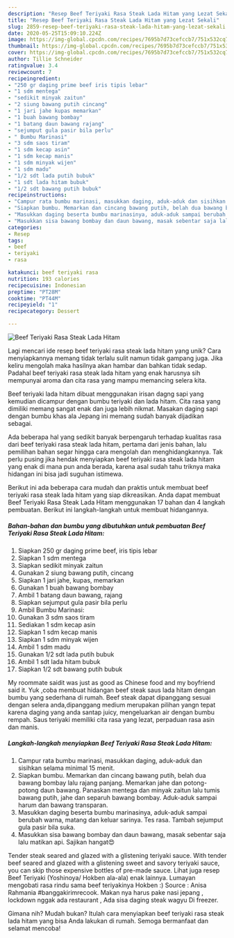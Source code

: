 ```yaml
---
description: "Resep Beef Teriyaki Rasa Steak Lada Hitam yang Lezat Sekali"
title: "Resep Beef Teriyaki Rasa Steak Lada Hitam yang Lezat Sekali"
slug: 2859-resep-beef-teriyaki-rasa-steak-lada-hitam-yang-lezat-sekali
date: 2020-05-25T15:09:10.224Z
image: https://img-global.cpcdn.com/recipes/7695b7d73cefccb7/751x532cq70/beef-teriyaki-rasa-steak-lada-hitam-foto-resep-utama.jpg
thumbnail: https://img-global.cpcdn.com/recipes/7695b7d73cefccb7/751x532cq70/beef-teriyaki-rasa-steak-lada-hitam-foto-resep-utama.jpg
cover: https://img-global.cpcdn.com/recipes/7695b7d73cefccb7/751x532cq70/beef-teriyaki-rasa-steak-lada-hitam-foto-resep-utama.jpg
author: Tillie Schneider
ratingvalue: 3.4
reviewcount: 7
recipeingredient:
- "250 gr daging prime beef iris tipis lebar"
- "1 sdm mentega"
- "sedikit minyak zaitun"
- "2 siung bawang putih cincang"
- "1 jari jahe kupas memarkan"
- "1 buah bawang bombay"
- "1 batang daun bawang rajang"
- "sejumput gula pasir bila perlu"
- " Bumbu Marinasi"
- "3 sdm saos tiram"
- "1 sdm kecap asin"
- "1 sdm kecap manis"
- "1 sdm minyak wijen"
- "1 sdm madu"
- "1/2 sdt lada putih bubuk"
- "1 sdt lada hitam bubuk"
- "1/2 sdt bawang putih bubuk"
recipeinstructions:
- "Campur rata bumbu marinasi, masukkan daging, aduk-aduk dan sisihkan selama minimal 15 menit."
- "Siapkan bumbu. Memarkan dan cincang bawang putih, belah dua bawang bombay lalu rajang panjang. Memarkan jahe dan potong-potong daun bawang. Panaskan mentega dan minyak zaitun lalu tumis bawang putih, jahe dan separuh bawang bombay. Aduk-aduk sampai harum dan bawang transparan."
- "Masukkan daging beserta bumbu marinasinya, aduk-aduk sampai berubah warna, matang dan keluar sarinya. Tes rasa. Tambah sejumput gula pasir bila suka."
- "Masukkan sisa bawang bombay dan daun bawang, masak sebentar saja lalu matikan api. Sajikan hangat😍"
categories:
- Resep
tags:
- beef
- teriyaki
- rasa

katakunci: beef teriyaki rasa 
nutrition: 193 calories
recipecuisine: Indonesian
preptime: "PT28M"
cooktime: "PT44M"
recipeyield: "1"
recipecategory: Dessert

---
```



![Beef Teriyaki Rasa Steak Lada Hitam](https://img-global.cpcdn.com/recipes/7695b7d73cefccb7/751x532cq70/beef-teriyaki-rasa-steak-lada-hitam-foto-resep-utama.jpg)

Lagi mencari ide resep beef teriyaki rasa steak lada hitam yang unik? Cara menyiapkannya memang tidak terlalu sulit namun tidak gampang juga. Jika keliru mengolah maka hasilnya akan hambar dan bahkan tidak sedap. Padahal beef teriyaki rasa steak lada hitam yang enak harusnya sih mempunyai aroma dan cita rasa yang mampu memancing selera kita.

Beef teriyaki lada hitam dibuat menggunakan irisan dagng sapi yang kemudian dicampur dengan bumbu teriyaki dan lada hitam. Cita rasa yang dimiliki memang sangat enak dan juga lebih nikmat. Masakan daging sapi dengan bumbu khas ala Jepang ini memang sudah banyak dijadikan sebagai.

Ada beberapa hal yang sedikit banyak berpengaruh terhadap kualitas rasa dari beef teriyaki rasa steak lada hitam, pertama dari jenis bahan, lalu pemilihan bahan segar hingga cara mengolah dan menghidangkannya. Tak perlu pusing jika hendak menyiapkan beef teriyaki rasa steak lada hitam yang enak di mana pun anda berada, karena asal sudah tahu triknya maka hidangan ini bisa jadi suguhan istimewa.


Berikut ini ada beberapa cara mudah dan praktis untuk membuat beef teriyaki rasa steak lada hitam yang siap dikreasikan. Anda dapat membuat Beef Teriyaki Rasa Steak Lada Hitam menggunakan 17 bahan dan 4 langkah pembuatan. Berikut ini langkah-langkah untuk membuat hidangannya.

<!--inarticleads1-->

##### Bahan-bahan dan bumbu yang dibutuhkan untuk pembuatan Beef Teriyaki Rasa Steak Lada Hitam:

1. Siapkan 250 gr daging prime beef, iris tipis lebar
1. Siapkan 1 sdm mentega
1. Siapkan sedikit minyak zaitun
1. Gunakan 2 siung bawang putih, cincang
1. Siapkan 1 jari jahe, kupas, memarkan
1. Gunakan 1 buah bawang bombay
1. Ambil 1 batang daun bawang, rajang
1. Siapkan sejumput gula pasir bila perlu
1. Ambil  Bumbu Marinasi:
1. Gunakan 3 sdm saos tiram
1. Sediakan 1 sdm kecap asin
1. Siapkan 1 sdm kecap manis
1. Siapkan 1 sdm minyak wijen
1. Ambil 1 sdm madu
1. Gunakan 1/2 sdt lada putih bubuk
1. Ambil 1 sdt lada hitam bubuk
1. Siapkan 1/2 sdt bawang putih bubuk


My roommate saidit was just as good as Chinese food and my boyfriend said it. Yuk ,coba membuat hidangan beef steak saus lada hitam dengan bumbu yang sederhana di rumah. Beef steak dapat dipanggang sesuai dengan selera anda,dipanggang medium merupakan pilihan yangn tepat karena daging yang anda santap juicy, mengeluarkan air dengan bumbu rempah. Saus teriyaki memiliki cita rasa yang lezat, perpaduan rasa asin dan manis. 

<!--inarticleads2-->

##### Langkah-langkah menyiapkan Beef Teriyaki Rasa Steak Lada Hitam:

1. Campur rata bumbu marinasi, masukkan daging, aduk-aduk dan sisihkan selama minimal 15 menit.
1. Siapkan bumbu. Memarkan dan cincang bawang putih, belah dua bawang bombay lalu rajang panjang. Memarkan jahe dan potong-potong daun bawang. Panaskan mentega dan minyak zaitun lalu tumis bawang putih, jahe dan separuh bawang bombay. Aduk-aduk sampai harum dan bawang transparan.
1. Masukkan daging beserta bumbu marinasinya, aduk-aduk sampai berubah warna, matang dan keluar sarinya. Tes rasa. Tambah sejumput gula pasir bila suka.
1. Masukkan sisa bawang bombay dan daun bawang, masak sebentar saja lalu matikan api. Sajikan hangat😍


Tender steak seared and glazed with a glistening teriyaki sauce. With tender beef seared and glazed with a glistening sweet and savory teriyaki sauce, you can skip those expensive bottles of pre-made sauce. Lihat juga resep Beef Teriyaki (Yoshinoya/ Hokben ala-ala) enak lainnya. Lumayan mengobati rasa rindu sama beef teriyakinya Hokben :) Source : Anisa Rahmania #banggakirimrecook. Makan nya harus pake nasi jepang , lockdown nggak ada restaurant , Ada sisa daging steak wagyu Di freezer. 

Gimana nih? Mudah bukan? Itulah cara menyiapkan beef teriyaki rasa steak lada hitam yang bisa Anda lakukan di rumah. Semoga bermanfaat dan selamat mencoba!
